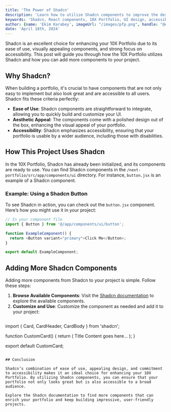 ```yaml
---
title: 'The Power of Shadcn'
description: 'Learn how to utilize Shadcn components to improve the design and accessibility of your 10X Portfolio.'
keywords: 'Shadcn, React components, 10X Portfolio, UI design, accessible design'
author: {name: 'Ekim Karabey', imageUrl: "/images/pfp.png", handle: "@ekimerton", url: "https://www.twitter.com/ekimerton"}
date: 'April 18th, 2024'
---
```


Shadcn is an excellent choice for enhancing your 10X Portfolio due to its ease of use, visually appealing components, and strong focus on accessibility. This post will guide you through how the 10X Portfolio utilizes Shadcn and how you can add more components to your project.

## Why Shadcn?

When building a portfolio, it's crucial to have components that are not only easy to implement but also look great and are accessible to all users. Shadcn fits these criteria perfectly:

- **Ease of Use**: Shadcn components are straightforward to integrate, allowing you to quickly build and customize your UI.
- **Aesthetic Appeal**: The components come with a polished design out of the box, enhancing the visual appeal of your portfolio.
- **Accessibility**: Shadcn emphasizes accessibility, ensuring that your portfolio is usable by a wider audience, including those with disabilities.

## How This Project Uses Shadcn

In the 10X Portfolio, Shadcn has already been initialized, and its components are ready to use. You can find Shadcn components in the `/next-portfolio/src/app/components/ui` directory. For instance, `button.jsx` is an example of a Shadcn component.

### Example: Using a Shadcn Button

To see Shadcn in action, you can check out the `button.jsx` component. Here’s how you might use it in your project:

```javascript
// In your component file
import { Button } from '@/app/components/ui/button';

function ExampleComponent() {
  return <Button variant="primary">Click Me</Button>;
}

export default ExampleComponent;
```

## Adding More Shadcn Components

Adding more components from Shadcn to your project is simple. Follow these steps:

1. **Browse Available Components**: Visit the [Shadcn documentation](https://ui.shadcn.com/docs) to explore the available components.
2. **Customize and Use**: Customize the component as needed and add it to your project:
   ```javascript
  import { Card, CardHeader, CardBody } from 'shadcn';

  function CustomCard() {
    return (
      <Card>
        <CardHeader>Title</CardHeader>
        <CardBody>Content goes here...</CardBody>
      </Card>
    );
  }

  export default CustomCard;
   ```

## Conclusion

Shadcn’s combination of ease of use, appealing design, and commitment to accessibility makes it an ideal choice for enhancing your 10X Portfolio. By utilizing Shadcn components, you can ensure that your portfolio not only looks great but is also accessible to a broad audience. 

Explore the Shadcn documentation to find more components that can enrich your portfolio and keep building impressive, user-friendly projects.
